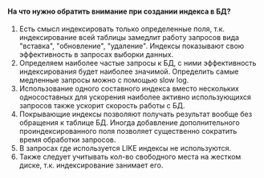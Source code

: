 #### **На что нужно обратить внимание при создании индекса в БД?**

1. Есть смысл индексировать только определенные поля, т.к. индексирование всей таблицы замедлит работу запросов вида "вставка", "обновление", "удаление". Индексы показывают свою эффективность в запросах выборки данных.
2. Определяем наиболее частые запросы к БД, с ними эффективность индексирования будет наиболее значимой. Определить самые медленные запросы можно с помощью slow log.
3. Использование одного составного индекса вместо нескольких односоставных для ускорения наиболее активно использующихся запросов также ускорит скорость работы с БД.
4. Покрывающие индексы позволяют получать результат вообще без обращения к таблице БД. Иногда добавление дополнительного проиндексированного поля позволяет существенно сократить время обработки запросов.
5. В запросах где используется LIKE индексы не используются.
6. Также следует учитывать кол-во свободного места на жестком диске, т.к. индексирование занимает его.